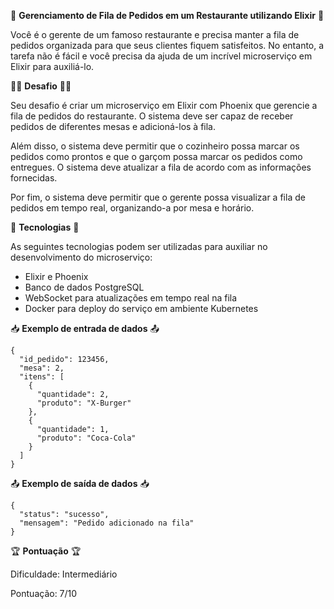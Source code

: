 🍴 **Gerenciamento de Fila de Pedidos em um Restaurante utilizando Elixir** 🍴

Você é o gerente de um famoso restaurante e precisa manter a fila de pedidos organizada para que seus clientes fiquem satisfeitos. No entanto, a tarefa não é fácil e você precisa da ajuda de um incrível microserviço em Elixir para auxiliá-lo.

👨‍💻 **Desafio** 👩‍💻

Seu desafio é criar um microserviço em Elixir com Phoenix que gerencie a fila de pedidos do restaurante. O sistema deve ser capaz de receber pedidos de diferentes mesas e adicioná-los à fila.

Além disso, o sistema deve permitir que o cozinheiro possa marcar os pedidos como prontos e que o garçom possa marcar os pedidos como entregues. O sistema deve atualizar a fila de acordo com as informações fornecidas.

Por fim, o sistema deve permitir que o gerente possa visualizar a fila de pedidos em tempo real, organizando-a por mesa e horário.

🔧 **Tecnologias** 🔩

As seguintes tecnologias podem ser utilizadas para auxiliar no desenvolvimento do microserviço:

- Elixir e Phoenix
- Banco de dados PostgreSQL
- WebSocket para atualizações em tempo real na fila
- Docker para deploy do serviço em ambiente Kubernetes

📥 **Exemplo de entrada de dados** 📤

```
{
  "id_pedido": 123456,
  "mesa": 2,
  "itens": [
    {
      "quantidade": 2,
      "produto": "X-Burger"
    },
    {
      "quantidade": 1,
      "produto": "Coca-Cola"
    }
  ]
}
```

📤 **Exemplo de saída de dados** 📥

```
{
  "status": "sucesso",
  "mensagem": "Pedido adicionado na fila"
}
```

🏆 **Pontuação** 🏆

Dificuldade: Intermediário

Pontuação: 7/10